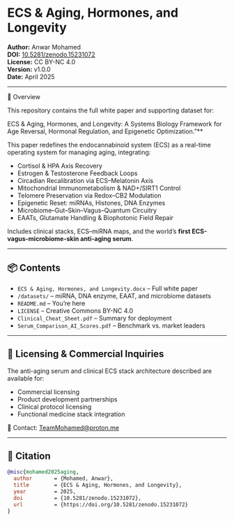 # ECS & Aging, Hormones, and Longevity

**Author:** Anwar Mohamed  
**DOI:** [10.5281/zenodo.15231072](https://doi.org/10.5281/zenodo.15231072)  
**License:** CC BY-NC 4.0  
**Version:** v1.0.0  
**Date:** April 2025

---

🧠 Overview

This repository contains the full white paper and supporting dataset for:

ECS & Aging, Hormones, and Longevity: A Systems Biology Framework for Age Reversal, Hormonal Regulation, and Epigenetic Optimization.”**

This paper redefines the endocannabinoid system (ECS) as a real-time operating system for managing aging, integrating:

- Cortisol & HPA Axis Recovery  
- Estrogen & Testosterone Feedback Loops  
- Circadian Recalibration via ECS–Melatonin Axis  
- Mitochondrial Immunometabolism & NAD+/SIRT1 Control  
- Telomere Preservation via Redox–CB2 Modulation  
- Epigenetic Reset: miRNAs, Histones, DNA Enzymes  
- Microbiome–Gut–Skin–Vagus–Quantum Circuitry  
- EAATs, Glutamate Handling & Biophotonic Field Repair  

Includes clinical stacks, ECS–miRNA maps, and the world’s **first ECS-vagus-microbiome-skin anti-aging serum**.

---

## 📦 Contents

- `ECS & Aging, Hormones, and Longevity.docx` – Full white paper  
- `/datasets/` – miRNA, DNA enzyme, EAAT, and microbiome datasets  
- `README.md` – You’re here  
- `LICENSE` – Creative Commons BY-NC 4.0  
- `Clinical_Cheat_Sheet.pdf` – Summary for deployment  
- `Serum_Comparison_AI_Scores.pdf` – Benchmark vs. market leaders

---

## 💼 Licensing & Commercial Inquiries

The anti-aging serum and clinical ECS stack architecture described are available for:

- Commercial licensing  
- Product development partnerships  
- Clinical protocol licensing  
- Functional medicine stack integration

📩 Contact: TeamMohamed@proton.me

---

## 🔗 Citation

```bibtex
@misc{mohamed2025aging,
  author       = {Mohamed, Anwar},
  title        = {ECS & Aging, Hormones, and Longevity},
  year         = 2025,
  doi          = {10.5281/zenodo.15231072},
  url          = {https://doi.org/10.5281/zenodo.15231072}
}
